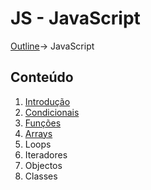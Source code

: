 # JS - JavaScript
[Outline](https://github.com/eamorgado/NUCC-2020-2021-Web/blob/main/README.md)-> JavaScript

## Conteúdo
1. [Introdução](https://github.com/eamorgado/NUCC-2020-2021-Web/blob/main/Docs/JavaScript/Intro.md)  
2. [Condicionais](https://github.com/eamorgado/NUCC-2020-2021-Web/blob/main/Docs/JavaScript/Condicionais.md)    
3. [Funções](https://github.com/eamorgado/NUCC-2020-2021-Web/blob/main/Docs/JavaScript/Fun%C3%A7%C3%B5es.md)    
4. [Arrays](https://github.com/eamorgado/NUCC-2020-2021-Web/blob/main/Docs/JavaScript/Arrays.md)    
6. Loops 
7. Iteradores  
8. Objectos  
9. Classes  
